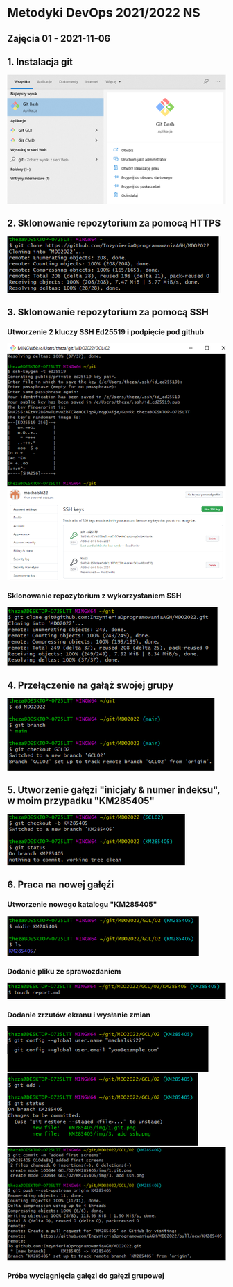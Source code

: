 # Metodyki DevOps 2021/2022 NS
Zajęcia 01 - 2021-11-06
---
 
## 1. Instalacja git 
![](img/1.git.png)

## 2. Sklonowanie repozytorium za pomocą HTTPS
![](img/2.clone%20https.PNG)

## 3. Sklonowanie repozytorium za pomocą SSH

### Utworzenie 2 kluczy SSH Ed25519 i podpięcie pod github
![](img/3.%20add%20ssh.png)
![](img/3.%20ssh%20keys%20github.PNG)

### Sklonowanie repozytorium z wykorzystaniem SSH
![](img/3.clone%20ssh.PNG)

## 4. Przełączenie na gałąż swojej grupy
![](img/4.git%20branch.PNG)

## 5. Utworzenie gałęzi "inicjały & numer indeksu", w moim przypadku "KM285405"
![](img/5.new%20branch.PNG)

## 6. Praca na nowej gałęźi

### Utworzenie nowego katalogu "KM285405"
![](img/6.%20new%20catalog.PNG)

### Dodanie pliku ze sprawozdaniem
![](img/6.report.png)

### Dodanie zrzutów ekranu i wysłanie zmian
![](img/6.%20git%20config.png)
![](img/6.%20git%20add.PNG)
![](img/6.%20commit%20%26%20push.PNG)

### Próba wyciągnięcia gałęzi do gałęzi grupowej
